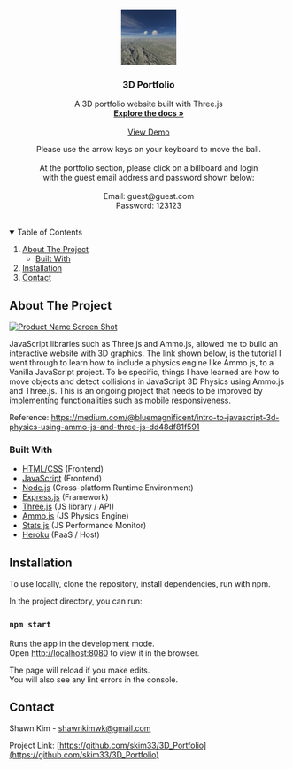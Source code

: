 <!-- PROJECT LOGO -->
<br />
<p align="center">
  <a href="https://github.com/skim33/3D_Portfolio">
    <img src="/assets/daylightBox/mystic_lf.jpg" alt="Logo" width="100" height="auto">
  </a>

  <h3 align="center">3D Portfolio</h3>

  <p align="center">
    A 3D portfolio website built with Three.js
    <br />
    <a href="https://github.com/skim33/3D_Portfolio"><strong>Explore the docs »</strong></a>
    <br />
    <br />
    <a href="https://shawn-kim-3d-portfolio.herokuapp.com/">View Demo</a>
    <br />
    <div align="center">Please use the arrow keys on your keyboard to move the ball.</div>
    <br />
    <div align="center" width="200px">At the portfolio section, please click on a billboard and login</div>
    <div align="center">with the guest email address and password shown below:</div>
    <br />
    <div align="center">Email: guest@guest.com</div>
    <div align="center">Password: 123123</div>
    <br />
  </p>
</p>

<!-- TABLE OF CONTENTS -->
<details open="open">
  <summary>Table of Contents</summary>
  <ol>
    <li>
      <a href="#about-the-project">About The Project</a>
      <ul>
        <li><a href="#built-with">Built With</a></li>
      </ul>
    </li>
    <li><a href="#installation">Installation</a></li>
    <li><a href="#contact">Contact</a></li>
  </ol>
</details>

<!-- ABOUT THE PROJECT -->

## About The Project

[![Product Name Screen Shot][product-screenshot]](https://shawn-kim-3d-portfolio.herokuapp.com/)

JavaScript libraries such as Three.js and Ammo.js, allowed me to build an interactive website with 3D graphics. The link shown below, is the tutorial I went through to learn how to include a physics engine like Ammo.js, to a Vanilla JavaScript project. To be specific, things I have learned are how to move objects and detect collisions in JavaScript 3D Physics using Ammo.js and Three.js. This is an ongoing project that needs to be improved by implementing functionalities such as mobile responsiveness.

Reference: https://medium.com/@bluemagnificent/intro-to-javascript-3d-physics-using-ammo-js-and-three-js-dd48df81f591

### Built With

- [HTML/CSS](https://developer.mozilla.org/en-US/docs/Web/HTML) (Frontend)
- [JavaScript](https://developer.mozilla.org/en-US/docs/Web/JavaScript) (Frontend)
- [Node.js](https://nodejs.org/en/) (Cross-platform Runtime Environment)
- [Express.js](https://expressjs.com/) (Framework)
- [Three.js](https://threejs.org/) (JS library / API)
- [Ammo.js](https://github.com/kripken/ammo.js) (JS Physics Engine)
- [Stats.js](https://github.com/mrdoob/stats.js/) (JS Performance Monitor)
- [Heroku](https://firebase.google.com/) (PaaS / Host)

<!-- GETTING STARTED -->

## Installation

To use locally, clone the repository, install dependencies, run with npm.

In the project directory, you can run:

### `npm start`

Runs the app in the development mode.\
Open [http://localhost:8080](http://localhost:8080) to view it in the browser.

The page will reload if you make edits.\
You will also see any lint errors in the console.

## Contact

Shawn Kim - shawnkimwk@gmail.com

Project Link: [https://github.com/skim33/3D_Portfolio](https://github.com/skim33/3D_Portfolio)

<!-- MARKDOWN LINKS & IMAGES -->
<!-- https://www.markdownguide.org/basic-syntax/#reference-style-links -->

[product-screenshot]: ./assets/screen_shot.png
